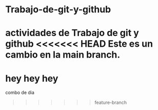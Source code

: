 # Trabajo-de-git-y-github
actividades de Trabajo de git y github
<<<<<<< HEAD
Este es un cambio en la main branch.
=======
# hey hey hey
combo de dia
>>>>>>> feature-branch

